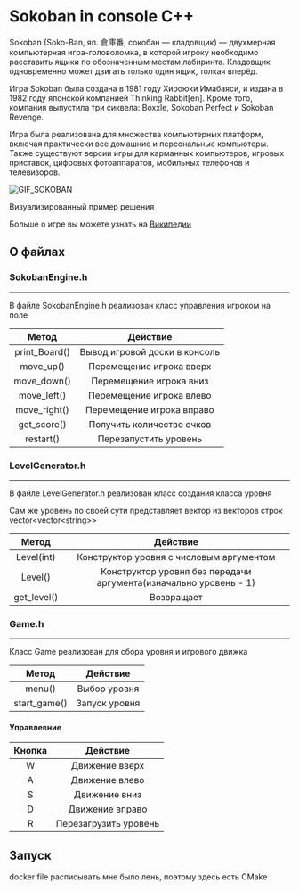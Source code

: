 # Sokoban in console C++

Sokoban (Soko-Ban, яп. 倉庫番, сокобан — кладовщик) — двухмерная компьютерная игра-головоломка, в которой игроку необходимо расставить ящики по обозначенным местам лабиринта. Кладовщик одновременно может двигать только один ящик, толкая вперёд.

Игра Sokoban была создана в 1981 году Хироюки Имабаяси, и издана в 1982 году японской компанией Thinking Rabbit[en]. Кроме того, компания выпустила три сиквела: Boxxle, Sokoban Perfect и Sokoban Revenge.

Игра была реализована для множества компьютерных платформ, включая практически все домашние и персональные компьютеры. Также существуют версии игры для карманных компьютеров, игровых приставок, цифровых фотоаппаратов, мобильных телефонов и телевизоров.

![GIF_SOKOBAN](https://upload.wikimedia.org/wikipedia/commons/4/4b/Sokoban_ani.gif)

Визуализированный пример решения


Больше о игре вы можете узнать на [Википедии](https://ru.wikipedia.org/wiki/Sokoban)


## О файлах
### SokobanEngine.h
-----------

В файле SokobanEngine.h реализован класс управления игроком на поле

|  Метод        |       Действие                   |
|:-------------:|:--------------------------------:|
| print_Board() |    Вывод игровой доски в консоль |
|   move_up()   | Перемещение игрока вверх         |
|  move_down()  | Перемещение игрока вниз          |
|  move_left()  | Перемещение игрока влево         |
| move_right()  | Перемещение игрока вправо        |
|  get_score()  | Получить количество очков        |
|   restart()   | Перезапустить уровень            |


### LevelGenerator.h
-----------
В файле LevelGenerator.h реализован класс создания класса уровня

Сам же уровень по своей сути представляет вектор из векторов строк
vector<vector<string\>>


|  Метод        |       Действие                   |
|:-------------:|:--------------------------------:|
|   Level(int)  | Конструктор уровня с числовым аргументом |
|   Level()     | Конструктор уровня без передачи аргумента(изначально уровень - 1)     |
|  get_level()  | Возвращает  |

### Game.h
-----------

Класс Game реализован для сбора уровня и игрового движка

|  Метод        |       Действие                   |
|:-------------:|:--------------------------------:|
|     menu()    |    Выбор уровня |
|   start_game()   | Запуск уровня         |


#### Управлевние
| Кнопка |       Действие        |
|:------:|:---------------------:|
| W      |    Движение вверх     |
| A      |    Движение влево     |
| S      |     Движение вниз     |
| D      |    Движение вправо    |
| R      | Перезагрузить уровень |


## Запуск

docker file расписывать мне было лень, поэтому здесь есть CMake
